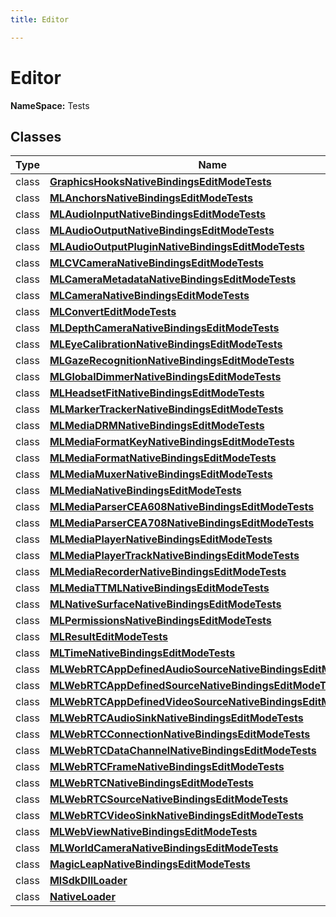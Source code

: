 ```yaml
---
title: Editor

---
```


# Editor



**NameSpace:** 
Tests



## Classes

| Type               | Name           |
| -------------- | -------------- |
| class | **[GraphicsHooksNativeBindingsEditModeTests](/versioned_docs/version-22-Mar-2023/unity-api/api/Tests.Editor/Tests.Editor.GraphicsHooksNativeBindingsEditModeTests.md)**  |
| class | **[MLAnchorsNativeBindingsEditModeTests](/versioned_docs/version-22-Mar-2023/unity-api/api/Tests.Editor/Tests.Editor.MLAnchorsNativeBindingsEditModeTests.md)**  |
| class | **[MLAudioInputNativeBindingsEditModeTests](/versioned_docs/version-22-Mar-2023/unity-api/api/Tests.Editor/Tests.Editor.MLAudioInputNativeBindingsEditModeTests.md)**  |
| class | **[MLAudioOutputNativeBindingsEditModeTests](/versioned_docs/version-22-Mar-2023/unity-api/api/Tests.Editor/Tests.Editor.MLAudioOutputNativeBindingsEditModeTests.md)**  |
| class | **[MLAudioOutputPluginNativeBindingsEditModeTests](/versioned_docs/version-22-Mar-2023/unity-api/api/Tests.Editor/Tests.Editor.MLAudioOutputPluginNativeBindingsEditModeTests.md)**  |
| class | **[MLCVCameraNativeBindingsEditModeTests](/versioned_docs/version-22-Mar-2023/unity-api/api/Tests.Editor/Tests.Editor.MLCVCameraNativeBindingsEditModeTests.md)**  |
| class | **[MLCameraMetadataNativeBindingsEditModeTests](/versioned_docs/version-22-Mar-2023/unity-api/api/Tests.Editor/Tests.Editor.MLCameraMetadataNativeBindingsEditModeTests.md)**  |
| class | **[MLCameraNativeBindingsEditModeTests](/versioned_docs/version-22-Mar-2023/unity-api/api/Tests.Editor/Tests.Editor.MLCameraNativeBindingsEditModeTests.md)**  |
| class | **[MLConvertEditModeTests](/versioned_docs/version-22-Mar-2023/unity-api/api/Tests.Editor/Tests.Editor.MLConvertEditModeTests.md)**  |
| class | **[MLDepthCameraNativeBindingsEditModeTests](/versioned_docs/version-22-Mar-2023/unity-api/api/Tests.Editor/Tests.Editor.MLDepthCameraNativeBindingsEditModeTests.md)**  |
| class | **[MLEyeCalibrationNativeBindingsEditModeTests](/versioned_docs/version-22-Mar-2023/unity-api/api/Tests.Editor/Tests.Editor.MLEyeCalibrationNativeBindingsEditModeTests.md)**  |
| class | **[MLGazeRecognitionNativeBindingsEditModeTests](/versioned_docs/version-22-Mar-2023/unity-api/api/Tests.Editor/Tests.Editor.MLGazeRecognitionNativeBindingsEditModeTests.md)**  |
| class | **[MLGlobalDimmerNativeBindingsEditModeTests](/versioned_docs/version-22-Mar-2023/unity-api/api/Tests.Editor/Tests.Editor.MLGlobalDimmerNativeBindingsEditModeTests.md)**  |
| class | **[MLHeadsetFitNativeBindingsEditModeTests](/versioned_docs/version-22-Mar-2023/unity-api/api/Tests.Editor/Tests.Editor.MLHeadsetFitNativeBindingsEditModeTests.md)**  |
| class | **[MLMarkerTrackerNativeBindingsEditModeTests](/versioned_docs/version-22-Mar-2023/unity-api/api/Tests.Editor/Tests.Editor.MLMarkerTrackerNativeBindingsEditModeTests.md)**  |
| class | **[MLMediaDRMNativeBindingsEditModeTests](/versioned_docs/version-22-Mar-2023/unity-api/api/Tests.Editor/Tests.Editor.MLMediaDRMNativeBindingsEditModeTests.md)**  |
| class | **[MLMediaFormatKeyNativeBindingsEditModeTests](/versioned_docs/version-22-Mar-2023/unity-api/api/Tests.Editor/Tests.Editor.MLMediaFormatKeyNativeBindingsEditModeTests.md)**  |
| class | **[MLMediaFormatNativeBindingsEditModeTests](/versioned_docs/version-22-Mar-2023/unity-api/api/Tests.Editor/Tests.Editor.MLMediaFormatNativeBindingsEditModeTests.md)**  |
| class | **[MLMediaMuxerNativeBindingsEditModeTests](/versioned_docs/version-22-Mar-2023/unity-api/api/Tests.Editor/Tests.Editor.MLMediaMuxerNativeBindingsEditModeTests.md)**  |
| class | **[MLMediaNativeBindingsEditModeTests](/versioned_docs/version-22-Mar-2023/unity-api/api/Tests.Editor/Tests.Editor.MLMediaNativeBindingsEditModeTests.md)**  |
| class | **[MLMediaParserCEA608NativeBindingsEditModeTests](/versioned_docs/version-22-Mar-2023/unity-api/api/Tests.Editor/Tests.Editor.MLMediaParserCEA608NativeBindingsEditModeTests.md)**  |
| class | **[MLMediaParserCEA708NativeBindingsEditModeTests](/versioned_docs/version-22-Mar-2023/unity-api/api/Tests.Editor/Tests.Editor.MLMediaParserCEA708NativeBindingsEditModeTests.md)**  |
| class | **[MLMediaPlayerNativeBindingsEditModeTests](/versioned_docs/version-22-Mar-2023/unity-api/api/Tests.Editor/Tests.Editor.MLMediaPlayerNativeBindingsEditModeTests.md)**  |
| class | **[MLMediaPlayerTrackNativeBindingsEditModeTests](/versioned_docs/version-22-Mar-2023/unity-api/api/Tests.Editor/Tests.Editor.MLMediaPlayerTrackNativeBindingsEditModeTests.md)**  |
| class | **[MLMediaRecorderNativeBindingsEditModeTests](/versioned_docs/version-22-Mar-2023/unity-api/api/Tests.Editor/Tests.Editor.MLMediaRecorderNativeBindingsEditModeTests.md)**  |
| class | **[MLMediaTTMLNativeBindingsEditModeTests](/versioned_docs/version-22-Mar-2023/unity-api/api/Tests.Editor/Tests.Editor.MLMediaTTMLNativeBindingsEditModeTests.md)**  |
| class | **[MLNativeSurfaceNativeBindingsEditModeTests](/versioned_docs/version-22-Mar-2023/unity-api/api/Tests.Editor/Tests.Editor.MLNativeSurfaceNativeBindingsEditModeTests.md)**  |
| class | **[MLPermissionsNativeBindingsEditModeTests](/versioned_docs/version-22-Mar-2023/unity-api/api/Tests.Editor/Tests.Editor.MLPermissionsNativeBindingsEditModeTests.md)**  |
| class | **[MLResultEditModeTests](/versioned_docs/version-22-Mar-2023/unity-api/api/Tests.Editor/Tests.Editor.MLResultEditModeTests.md)**  |
| class | **[MLTimeNativeBindingsEditModeTests](/versioned_docs/version-22-Mar-2023/unity-api/api/Tests.Editor/Tests.Editor.MLTimeNativeBindingsEditModeTests.md)**  |
| class | **[MLWebRTCAppDefinedAudioSourceNativeBindingsEditModeTests](/versioned_docs/version-22-Mar-2023/unity-api/api/Tests.Editor/Tests.Editor.MLWebRTCAppDefinedAudioSourceNativeBindingsEditModeTests.md)**  |
| class | **[MLWebRTCAppDefinedSourceNativeBindingsEditModeTests](/versioned_docs/version-22-Mar-2023/unity-api/api/Tests.Editor/Tests.Editor.MLWebRTCAppDefinedSourceNativeBindingsEditModeTests.md)**  |
| class | **[MLWebRTCAppDefinedVideoSourceNativeBindingsEditModeTests](/versioned_docs/version-22-Mar-2023/unity-api/api/Tests.Editor/Tests.Editor.MLWebRTCAppDefinedVideoSourceNativeBindingsEditModeTests.md)**  |
| class | **[MLWebRTCAudioSinkNativeBindingsEditModeTests](/versioned_docs/version-22-Mar-2023/unity-api/api/Tests.Editor/Tests.Editor.MLWebRTCAudioSinkNativeBindingsEditModeTests.md)**  |
| class | **[MLWebRTCConnectionNativeBindingsEditModeTests](/versioned_docs/version-22-Mar-2023/unity-api/api/Tests.Editor/Tests.Editor.MLWebRTCConnectionNativeBindingsEditModeTests.md)**  |
| class | **[MLWebRTCDataChannelNativeBindingsEditModeTests](/versioned_docs/version-22-Mar-2023/unity-api/api/Tests.Editor/Tests.Editor.MLWebRTCDataChannelNativeBindingsEditModeTests.md)**  |
| class | **[MLWebRTCFrameNativeBindingsEditModeTests](/versioned_docs/version-22-Mar-2023/unity-api/api/Tests.Editor/Tests.Editor.MLWebRTCFrameNativeBindingsEditModeTests.md)**  |
| class | **[MLWebRTCNativeBindingsEditModeTests](/versioned_docs/version-22-Mar-2023/unity-api/api/Tests.Editor/Tests.Editor.MLWebRTCNativeBindingsEditModeTests.md)**  |
| class | **[MLWebRTCSourceNativeBindingsEditModeTests](/versioned_docs/version-22-Mar-2023/unity-api/api/Tests.Editor/Tests.Editor.MLWebRTCSourceNativeBindingsEditModeTests.md)**  |
| class | **[MLWebRTCVideoSinkNativeBindingsEditModeTests](/versioned_docs/version-22-Mar-2023/unity-api/api/Tests.Editor/Tests.Editor.MLWebRTCVideoSinkNativeBindingsEditModeTests.md)**  |
| class | **[MLWebViewNativeBindingsEditModeTests](/versioned_docs/version-22-Mar-2023/unity-api/api/Tests.Editor/Tests.Editor.MLWebViewNativeBindingsEditModeTests.md)**  |
| class | **[MLWorldCameraNativeBindingsEditModeTests](/versioned_docs/version-22-Mar-2023/unity-api/api/Tests.Editor/Tests.Editor.MLWorldCameraNativeBindingsEditModeTests.md)**  |
| class | **[MagicLeapNativeBindingsEditModeTests](/versioned_docs/version-22-Mar-2023/unity-api/api/Tests.Editor/Tests.Editor.MagicLeapNativeBindingsEditModeTests.md)**  |
| class | **[MlSdkDllLoader](/versioned_docs/version-22-Mar-2023/unity-api/api/Tests.Editor/Tests.Editor.MlSdkDllLoader.md)**  |
| class | **[NativeLoader](/versioned_docs/version-22-Mar-2023/unity-api/api/Tests.Editor/Tests.Editor.NativeLoader.md)**  |








